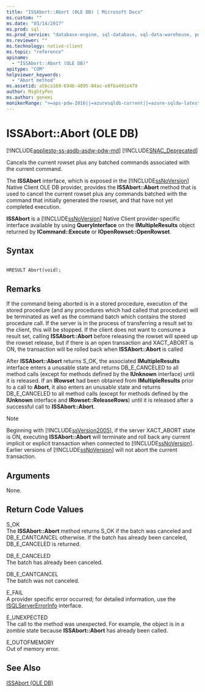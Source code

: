 ```yaml
---
title: "ISSAbort::Abort (OLE DB) | Microsoft Docs"
ms.custom: ""
ms.date: "03/14/2017"
ms.prod: sql
ms.prod_service: "database-engine, sql-database, sql-data-warehouse, pdw"
ms.reviewer: ""
ms.technology: native-client
ms.topic: "reference"
apiname: 
  - "ISSAbort::Abort (OLE DB)"
apitype: "COM"
helpviewer_keywords: 
  - "Abort method"
ms.assetid: a5bca169-694b-4895-84ac-e8fba491e479
author: MightyPen
ms.author: genemi
monikerRange: ">=aps-pdw-2016||=azuresqldb-current||=azure-sqldw-latest||>=sql-server-2016||=sqlallproducts-allversions||>=sql-server-linux-2017||=azuresqldb-mi-current"
---
```

# ISSAbort::Abort (OLE DB)
[!INCLUDE[appliesto-ss-asdb-asdw-pdw-md](../../includes/appliesto-ss-asdb-asdw-pdw-md.md)]
[!INCLUDE[SNAC_Deprecated](../../includes/snac-deprecated.md)]

  Cancels the current rowset plus any batched commands associated with the current command.  
  
The **ISSAbort** interface, which is exposed in the [!INCLUDE[ssNoVersion](../../includes/ssnoversion-md.md)] Native Client OLE DB provider, provides the **ISSAbort::Abort** method that is used to cancel the current rowset plus any commands batched with the command that initially generated the rowset, and that have not yet completed execution.  
  
 **ISSAbort** is a [!INCLUDE[ssNoVersion](../../includes/ssnoversion-md.md)] Native Client provider-specific interface available by using **QueryInterface** on the **IMultipleResults** object returned by **ICommand::Execute** or **IOpenRowset::OpenRowset**.  
  
## Syntax  
  
```  
  
HRESULT Abort(void);  
```  
  
## Remarks  
 If the command being aborted is in a stored procedure, execution of the stored procedure (and any procedures which had called that procedure) will be terminated as well as the command batch which contains the stored procedure call. If the server is in the process of transferring a result set to the client, this will be stopped. If the client does not want to consume a result set, calling **ISSAbort::Abort** before releasing the rowset will speed up the rowset release, but if there is an open transaction and XACT_ABORT is ON, the transaction will be rolled back when **ISSAbort::Abort** is called  
  
 After **ISSAbort::Abort** returns S_OK, the associated **IMultipleResults** interface enters a unusable state and returns DB_E_CANCELED to all method calls (except for methods defined by the **IUnknown** interface) until it is released. If an **IRowset** had been obtained from **IMultipleResults** prior to a call to **Abort**, it also enters an unusable state and returns DB_E_CANCELED to all method calls (except for methods defined by the **IUnknown** interface and **IRowset::ReleaseRows**) until it is released after a successful call to **ISSAbort::Abort**.  
  
> [!NOTE]  
>  Beginning with [!INCLUDE[ssVersion2005](../../includes/ssversion2005-md.md)], if the server XACT_ABORT state is ON, executing **ISSAbort::Abort** will terminate and roll back any current implicit or explicit transaction when connected to [!INCLUDE[ssNoVersion](../../includes/ssnoversion-md.md)]. Earlier versions of [!INCLUDE[ssNoVersion](../../includes/ssnoversion-md.md)] will not abort the current transaction.  
  
## Arguments  
 None.  
  
## Return Code Values  
 S_OK  
 The **ISSAbort::Abort** method returns S_OK if the batch was canceled and DB_E_CANTCANCEL otherwise. If the batch has already been canceled, DB_E_CANCELED is returned.  
  
 DB_E_CANCELED  
 The batch has already been canceled.  
  
 DB_E_CANTCANCEL  
 The batch was not canceled.  
  
 E_FAIL  
 A provider specific error occurred; for detailed information, use the [ISQLServerErrorInfo](https://msdn.microsoft.com/library/a8323b5c-686a-4235-a8d2-bda43617b3a1) interface.  
  
 E_UNEXPECTED  
 The call to the method was unexpected. For example, the object is in a zombie state because **ISSAbort::Abort** has already been called.  
  
 E_OUTOFMEMORY  
 Out of memory error.  
  
## See Also  
 [ISSAbort &#40;OLE DB&#41;](https://msdn.microsoft.com/library/7c4df482-4a83-4da0-802b-3637b507693a)  
  
  
